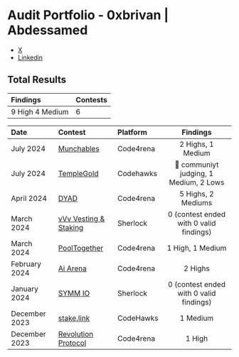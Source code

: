# Audit Portfolio - 0xbrivan | Abdessamed


- [X](https://twitter.com/bri_samed)
- [Linkedin](https://www.linkedin.com/in/rezazi-mohamed-abdessamed/)

## Total Results


| Findings             | Contests    | 
|:-------------------|:-------------|
| 9 High 4 Medium   | 6 |

| Date             | Contest                                                                       | Platform                                                                                 | Findings |
|:-------------------|:------------------------------------------------------------------------------|:--------------------------------------------------------------------------------------------|:-------:|
|July 2024  | [Munchables](https://code4rena.com/audits/2024-07-munchables#top) | Code4rena | 2 Highs, 1 Medium |
|July 2024  | [TempleGold](https://codehawks.cyfrin.io/c/2024-07-templegold/) | Codehawks | 🥇 communiyt judging, 1 Medium, 2 Lows |
|April 2024  | [DYAD](https://code4rena.com/audits/2024-04-dyad#top) | Code4rena | 5 Highs, 2 Mediums |
|March 2024  | [vVv Vesting & Staking](https://audits.sherlock.xyz/contests/278) | Sherlock | 0 (contest ended with 0 valid findings) |
|March 2024  | [PoolTogether](https://code4rena.com/audits/2024-03-pooltogether#top) | Code4rena | 1 High, 1 Medium |
|February 2024  | [Ai Arena](https://code4rena.com/audits/2024-02-ai-arena#top) | Code4rena | 2 Highs |
|January 2024  | [SYMM IO](https://audits.sherlock.xyz/contests/144) | Sherlock | 0 (contest ended with 0 valid findings) |
|December 2023  | [stake.link](https://www.codehawks.com/contests/clqf7mgla0001yeyfah59c674) | CodeHawks | 1 Medium |
|December 2023  | [Revolution Protocol](https://code4rena.com/audits/2023-12-revolution-protocol#top) | Code4rena | 1 High |

